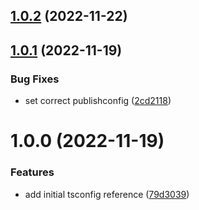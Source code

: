 ## [1.0.2](https://github.com/bbeesley/tsconfig/compare/v1.0.1...v1.0.2) (2022-11-22)

## [1.0.1](https://github.com/bbeesley/tsconfig/compare/v1.0.0...v1.0.1) (2022-11-19)


### Bug Fixes

* set correct publishconfig ([2cd2118](https://github.com/bbeesley/tsconfig/commit/2cd2118651f2be3d689f7c94e46335b2ec0d0b76))

# 1.0.0 (2022-11-19)


### Features

* add initial tsconfig reference ([79d3039](https://github.com/bbeesley/tsconfig/commit/79d3039cbe4d19403e3e2879a98371e843addaa0))

